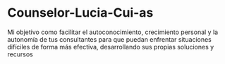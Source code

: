 # Counselor-Lucia-Cui-as
Mi objetivo como facilitar el autoconocimiento, crecimiento personal y la autonomía de tus consultantes para que puedan enfrentar situaciones difíciles de forma más efectiva, desarrollando sus propias soluciones y recursos
